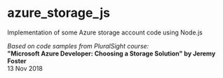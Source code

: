 # azure_storage_js
Implementation of some Azure storage account code using Node.js

*Based on code samples from PluralSight course:*  
**"Microsoft Azure Developer: Choosing a Storage Solution" by Jeremy Foster**  
13 Nov 2018
